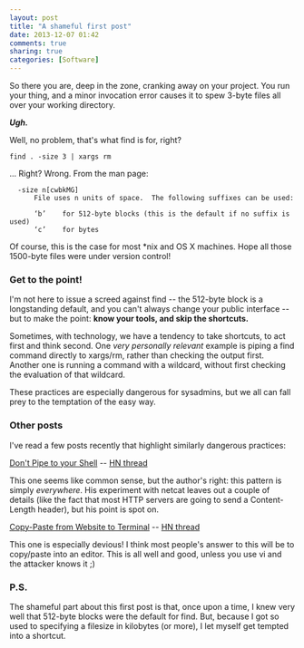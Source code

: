 ```yaml
---
layout: post
title: "A shameful first post"
date: 2013-12-07 01:42
comments: true
sharing: true
categories: [Software]
---
```


So there you are, deep in the zone, cranking away on your project. You run your thing, and
a minor invocation error causes it to spew 3-byte files all over your working directory.

***Ugh.***

Well, no problem, that's what find is for, right?

	find . -size 3 | xargs rm

... Right? Wrong. From the man page:

      -size n[cwbkMG]
          File uses n units of space.  The following suffixes can be used:

          ‘b’    for 512-byte blocks (this is the default if no suffix is used)
          ‘c’    for bytes

Of course, this is the case for most *nix and OS X machines. Hope all those 1500-byte files
were under version control!

### Get to the point!
I'm not here to issue a screed against find -- the 512-byte block is
a longstanding default, and you can't always change your public interface --
but to make the point: **know your tools, and skip the shortcuts.**

Sometimes, with technology, we have a tendency to take shortcuts, to act first and think
second. One *very personally relevant* example is piping a find command
directly to xargs/rm, rather than checking the output first. Another one is running
a command with a wildcard, without first checking the evaluation of that wildcard.

These practices are especially dangerous for sysadmins, but we all can fall prey to the
temptation of the easy way.

### Other posts
I've read a few posts recently that highlight similarly dangerous practices:

[Don't Pipe to your Shell](http://blog.existentialize.com/dont-pipe-to-your-shell.html) -- [HN thread](https://news.ycombinator.com/item?id=6650987)

This one seems like common sense, but the author's right: this pattern is simply *everywhere*.
His experiment with netcat leaves out a couple of details (like the fact that most HTTP servers are going to send a Content-Length header), but his point is spot on.

[Copy-Paste from Website to Terminal](http://thejh.net/misc/website-terminal-copy-paste) -- [HN thread](https://news.ycombinator.com/item?id=5508225)

This one is especially devious! I think most people's answer to this will be to copy/paste
into an editor. This is all well and good, unless you use vi and the attacker knows it ;)

### P.S.
The shameful part about this first post is that, once upon a time, I knew very well that
512-byte blocks were the default for find. But, because I got so used to specifying a filesize
in kilobytes (or more), I let myself get tempted into a shortcut.
